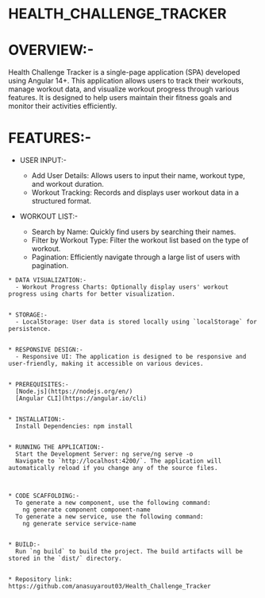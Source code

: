 # HEALTH_CHALLENGE_TRACKER

# OVERVIEW:-
   Health Challenge Tracker is a single-page application (SPA) developed using Angular 14+. This application allows users to track their workouts, manage workout data, and visualize workout progress through various features. It is designed to help users maintain their fitness goals and monitor their activities efficiently.

# FEATURES:-

   * USER INPUT:-
      - Add User Details: Allows users to input their name, workout type, and    workout duration.
      - Workout Tracking: Records and displays user workout data in a structured format.


   * WORKOUT LIST:-
      - Search by Name: Quickly find users by searching their names.
      - Filter by Workout Type: Filter the workout list based on the type of workout.
      - Pagination: Efficiently navigate through a large list of users with pagination.


    * DATA VISUALIZATION:-
      - Workout Progress Charts: Optionally display users' workout progress using charts for better visualization.


    * STORAGE:-
      - LocalStorage: User data is stored locally using `localStorage` for persistence.


    * RESPONSIVE DESIGN:-
      - Responsive UI: The application is designed to be responsive and user-friendly, making it accessible on various devices.


    * PREREQUISITES:-
      [Node.js](https://nodejs.org/en/)
      [Angular CLI](https://angular.io/cli)


    * INSTALLATION:-
      Install Dependencies: npm install


    * RUNNING THE APPLICATION:-
      Start the Development Server: ng serve/ng serve -o
      Navigate to `http://localhost:4200/`. The application will automatically reload if you change any of the source files.



    * CODE SCAFFOLDING:-
      To generate a new component, use the following command:
        ng generate component component-name
      To generate a new service, use the following command:
        ng generate service service-name


    * BUILD:-
      Run `ng build` to build the project. The build artifacts will be stored in the `dist/` directory.


    * Repository link: https://github.com/anasuyarout03/Health_Challenge_Tracker


